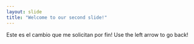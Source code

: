 ```yaml
---
layout: slide
title: "Welcome to our second slide!"
---
```

Este es el cambio que me solicitan por fin!
Use the left arrow to go back!
